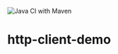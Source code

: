 ![Java CI with Maven](https://github.com/mackemilian/HTTPclientTest/workflows/Java%20CI%20with%20Maven/badge.svg)

# http-client-demo
